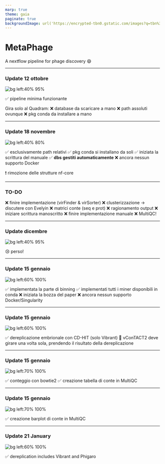 ```yaml
---
marp: true
theme: gaia
paginate: true
backgroundImage: url('https://encrypted-tbn0.gstatic.com/images?q=tbn%3AANd9GcTIqXpTkNoyuasJ53q6CWyEssP1dqp3u23pGQ&usqp=CAU')
---
```


<!-- _class: lead -->
<!-- _footer: https://github.com/MattiaPandolfoVR/MetaPhage -->

# **MetaPhage**

A nextflow pipeline 
for phage discovery :smile:

---

### Update **12 ottobre**

![bg left:40% 95%](pipeline_2020_10_12.drawio.svg)

:white_check_mark: pipeline minima funzionante

Gira solo al Quadram:
:x: database da scaricare a mano
:x: path assoluti ovunque
:x: pkg conda da installare a mano

---

### Update **18 novembre**

![bg left:40% 80%](pipeline_2020_11_18.drawio.svg)


:white_check_mark: esclusivamente path relativi
:white_check_mark: pkg conda si installano da soli
:white_check_mark: iniziata la scrittura del manuale
:white_check_mark: **dbs gestiti automaticamente**
:x: ancora nessun supporto Docker

:exclamation: rimozione delle strutture nf-core
<!-- spiegarne tutti i benefici -->

---

### **TO-DO**

:x: finire implementazione (virFinder & virSorter)
:x: clusterizzazione -> discutere con Evelyin
:x: matrici conte (seq e prot)
:x: ragionamento output
:x: iniziare scrittura manoscritto
:x: finire implementazione manuale
:x: MultiQC!

---

### Update **dicembre**

![bg left:40% 95%](null)

:cry: perso!

---

### Update **15 gennaio**

![bg left:60% 100%](pipeline_2020_12_01.drawio.svg)

:white_check_mark: implementata la parte di binning
:white_check_mark: implementati tutti i miner disponibili in conda
:x: iniziata la bozza del paper
:x: ancora nessun supporto Docker/Singularity

---

### Update **15 gennaio**

![bg left:60% 100%](dereplic_2020_12_01.drawio.svg)

:white_check_mark: dereplicazione embrionale con CD-HIT (solo Vibrant)
:construction: vConTACT2 deve girare una volta sola, prendendo il risultato della dereplicazione

---

### Update **15 gennaio**

![bg left:70% 100%](images_2020_12_01/screen2.png)

:white_check_mark: conteggio con bowtie2
:white_check_mark: creazione tabella di conte in MultiQC

---

### Update **15 gennaio**

![bg left:70% 100%](images_2020_12_01/screen1.png)

:white_check_mark: creazione barplot di conte in MultiQC

---

### Update **21 January**

![bg left:60% 100%](pipeline_2020_12_21.drawio.svg)

:white_check_mark: dereplication includes Vibrant and Phigaro